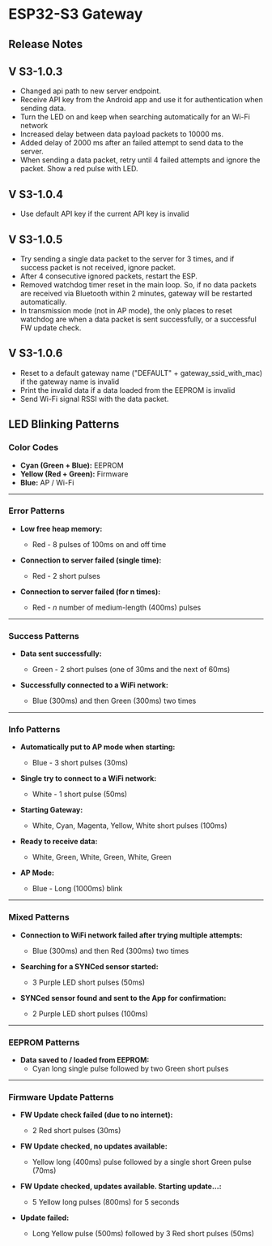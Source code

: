 # ESP32-S3 Gateway

## Release Notes

## V S3-1.0.3

- Changed api path to new server endpoint.
- Receive API key from the Android app and use it for authentication when sending data.
- Turn the LED on and keep when searching automatically for an Wi-Fi network
- Increased delay between data payload packets to 10000 ms.
- Added delay of 2000 ms after an failed attempt to send data to the server.
- When sending a data packet, retry until 4 failed attempts and ignore the packet. Show a red pulse with LED.

## V S3-1.0.4

- Use default API key if the current API key is invalid

## V S3-1.0.5

- Try sending a single data packet to the server for 3 times, and if success packet is not received, ignore packet.
- After 4 consecutive ignored packets, restart the ESP.
- Removed watchdog timer reset in the main loop. So, if no data packets are received via Bluetooth within 2 minutes, gateway will be restarted automatically.
- In transmission mode (not in AP mode), the only places to reset watchdog are when a data packet is sent successfully, or a successful FW update check.

## V S3-1.0.6

- Reset to a default gateway name ("DEFAULT" + gateway_ssid_with_mac) if the gateway name is invalid
- Print the invalid data if a data loaded from the EEPROM is invalid
- Send Wi-Fi signal RSSI with the data packet.

## LED Blinking Patterns

### Color Codes

- **Cyan (Green + Blue):** EEPROM
- **Yellow (Red + Green):** Firmware
- **Blue:** AP / Wi-Fi

---

### Error Patterns

- **Low free heap memory:**

  - Red - 8 pulses of 100ms on and off time

- **Connection to server failed (single time):**

  - Red - 2 short pulses

- **Connection to server failed (for n times):**
  - Red - _n_ number of medium-length (400ms) pulses

---

### Success Patterns

- **Data sent successfully:**

  - Green - 2 short pulses (one of 30ms and the next of 60ms)

- **Successfully connected to a WiFi network:**
  - Blue (300ms) and then Green (300ms) two times

---

### Info Patterns

- **Automatically put to AP mode when starting:**

  - Blue - 3 short pulses (30ms)

- **Single try to connect to a WiFi network:**

  - White - 1 short pulse (50ms)

- **Starting Gateway:**

  - White, Cyan, Magenta, Yellow, White short pulses (100ms)

- **Ready to receive data:**

  - White, Green, White, Green, White, Green

- **AP Mode:**
  - Blue - Long (1000ms) blink

---

### Mixed Patterns

- **Connection to WiFi network failed after trying multiple attempts:**

  - Blue (300ms) and then Red (300ms) two times

- **Searching for a SYNCed sensor started:**

  - 3 Purple LED short pulses (50ms)

- **SYNCed sensor found and sent to the App for confirmation:**
  - 2 Purple LED short pulses (100ms)

---

### EEPROM Patterns

- **Data saved to / loaded from EEPROM:**
  - Cyan long single pulse followed by two Green short pulses

---

### Firmware Update Patterns

- **FW Update check failed (due to no internet):**

  - 2 Red short pulses (30ms)

- **FW Update checked, no updates available:**

  - Yellow long (400ms) pulse followed by a single short Green pulse (70ms)

- **FW Update checked, updates available. Starting update...:**

  - 5 Yellow long pulses (800ms) for 5 seconds

- **Update failed:**
  - Long Yellow pulse (500ms) followed by 3 Red short pulses (50ms)
